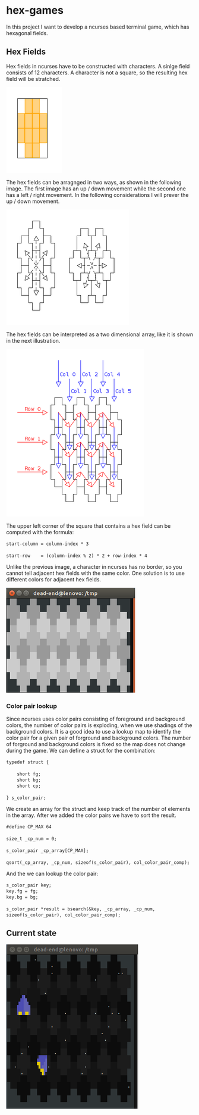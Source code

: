 # hex-games

In this project I want to develop a ncurses based terminal game, which has 
hexagonal fields.

## Hex Fields

Hex fields in ncurses have to be constructed with characters. A sinlge field 
consists of 12 characters. A character is not a square, so the resulting hex 
field will be stratched.

![Hex fields](res/hex-fields.png)

The hex fields can be arragnged in two ways, as shown in the following image. 
The first image has an up / down movement while the second one has a left / right
movement. In the following considerations I will prever the up / down movement.

![Hex fields](res/hex-field-arrangements.png)

The hex fields can be interpreted as a two dimensional array, like it is shown
in the next illustration.

![2-dim fields](res/row-col.png)

The upper left corner of the square that contains a hex field can be computed with
the formula:

```
start-column = column-index * 3

start-row    = (column-index % 2) * 2 + row-index * 4
```

Unlike the previous image, a character in ncurses has no border, so you cannot
tell adjacent hex fields with the same color. One solution is to use different
colors for adjacent hex fields.

![Hex fields with 3 colors](res/hex-fields-3-colors.png)

### Color pair lookup

Since ncurses uses color pairs consisting of foreground and background colors,
the number of color pairs is exploding, when we use shadings of the background
colors. It is a good idea to use a lookup map to identify the color pair for a
given pair of forground and background colors. The number of forground and 
background colors is fixed so the map does not change during the game.
We can define a struct for the combination:

```
typedef struct {

	short fg;
	short bg;
	short cp;

} s_color_pair;
```

We create an array for the struct and keep track of the number of elements in
the array. After we added the color pairs we have to sort the result.

```
#define CP_MAX 64

size_t _cp_num = 0;

s_color_pair _cp_array[CP_MAX];

qsort(_cp_array, _cp_num, sizeof(s_color_pair), col_color_pair_comp);
```

And the we can lookup the color pair:

```
s_color_pair key;
key.fg = fg;
key.bg = bg;

s_color_pair *result = bsearch(&key, _cp_array, _cp_num, sizeof(s_color_pair), col_color_pair_comp);
```

## Current state

![Current state](res/current-state.gif)